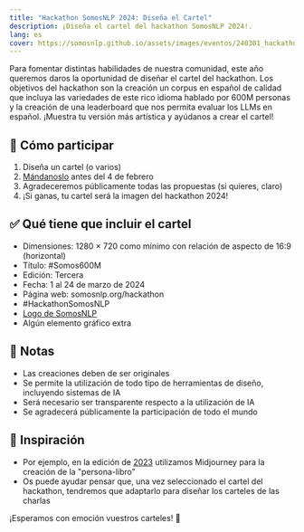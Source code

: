 ```yaml
---
title: "Hackathon SomosNLP 2024: Diseña el Cartel"
description: ¡Diseña el cartel del hackathon SomosNLP 2024!.
lang: es
cover: https://somosnlp.github.io/assets/images/eventos/240301_hackathon.jpg
---
```


Para fomentar distintas habilidades de nuestra comunidad, este año queremos daros la oportunidad de diseñar el cartel del hackathon. Los objetivos del hackathon son la creación un corpus en español de calidad que incluya las variedades de este rico idioma hablado por 600M personas y la creación de una leaderboard que nos permita evaluar los LLMs en español. ¡Muestra tu versión más artística y ayúdanos a crear el cartel!

## 🎨 Cómo participar

1. Diseña un cartel (o varios)
2. [Mándanoslo](https://forms.gle/iJrKZtBXvnAk5Ji38) antes del 4 de febrero
3. Agradeceremos públicamente todas las propuestas (si quieres, claro)
4. ¡Si ganas, tu cartel será la imagen del hackathon 2024!

## ✅ Qué tiene que incluir el cartel

- Dimensiones: 1280 × 720 como mínimo con relación de aspecto de 16:9 (horizontal)
- Título: #Somos600M
- Edición: Tercera
- Fecha: 1 al 24 de marzo de 2024
- Página web: somosnlp.org/hackathon
- #HackathonSomosNLP
- [Logo de SomosNLP](https://github.com/somosnlp/assets/blob/main/logo_somos_nlp.png)
- Algún elemento gráfico extra

## 📝 Notas

- Las creaciones deben de ser originales
- Se permite la utilización de todo tipo de herramientas de diseño, incluyendo sistemas de IA
- Será necesario ser transparente respecto a la utilización de IA
- Se agradecerá públicamente la participación de todo el mundo

## 🤔 Inspiración

- Por ejemplo, en la edición de [2023](https://somosnlp.org/hackathon-2023) utilizamos Midjourney para la creación de la "persona-libro"
- Os puede ayudar pensar que, una vez seleccionado el cartel del hackathon, tendremos que adaptarlo para diseñar los carteles de las charlas

¡Esperamos con emoción vuestros carteles! 🤩

<!-- Idea: Hilo en twitter con los carteles por orden de entrega -->
